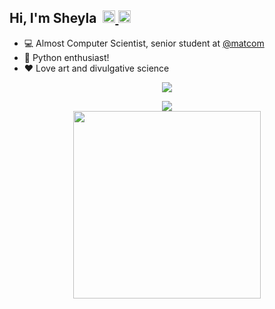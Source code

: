 <h2> Hi, I'm Sheyla &#8203 &#8203
	<a href="https://t.me/sheyls">
		<img width="20px" src="https://simpleicons.now.sh/telegram/4c5861" />
	</a>
	<a href="https://twitter.com/_sheyls">
		<img width="20px" src="https://simpleicons.now.sh/twitter/4c5861" />
	</a>
</h3>

- 💻 Almost Computer Scientist, senior student at [@matcom](https://github.com/matcom)
- 🐍 Python enthusiast!
- ❤️ Love art and divulgative science

<p align="center">
    <a href="https://skillicons.dev">
        <img src="https://skillicons.dev/icons?i=python,linux,bash,cs,c" />
    </a>
</p>



<div align="center">
	<img src="https://cdn.jsdelivr.net/gh/holic-x/holic-x/assets/github-contribution-grid-snake.svg" />
</div>

<div align="center">
    <img height="300px" src="https://activity-graph.herokuapp.com/graph?username=sheyls&theme=github"/>
</div>

